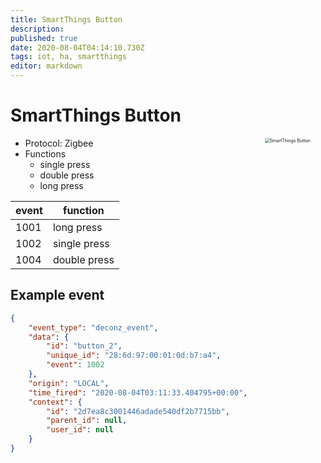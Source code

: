 ```yaml
---
title: SmartThings Button
description: 
published: true
date: 2020-08-04T04:14:10.730Z
tags: iot, ha, smartthings
editor: markdown
---
```


# SmartThings Button

<a href="https://www.samsung.com/us/smart-home/smartthings/buttons/samsung-smartthings-button-gp-u999sjvleaa/"><img align="right" src="https://support.smartthings.com/hc/article_attachments/360002610903/SmartButton_01_0000400.png" style="zoom:50%;padding-right:48px" alt="SmartThings Button"/></a>

- Protocol: Zigbee
- Functions
  - single press
  - double press
  - long press
  
| event | function
| ----  | -----------
| 1001  | long press
| 1002  | single press
| 1004  | double press


## Example event
```json
{
    "event_type": "deconz_event",
    "data": {
        "id": "button_2",
        "unique_id": "28:6d:97:00:01:0d:b7:a4",
        "event": 1002
    },
    "origin": "LOCAL",
    "time_fired": "2020-08-04T03:11:33.404795+00:00",
    "context": {
        "id": "2d7ea8c3001446adade540df2b7715bb",
        "parent_id": null,
        "user_id": null
    }
}
```

